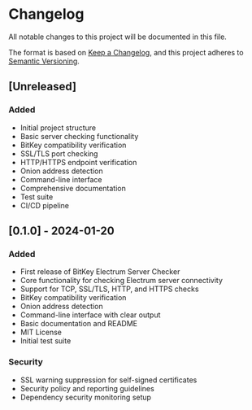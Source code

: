 # Changelog
All notable changes to this project will be documented in this file.

The format is based on [Keep a Changelog](https://keepachangelog.com/en/1.0.0/),
and this project adheres to [Semantic Versioning](https://semver.org/spec/v2.0.0.html).

## [Unreleased]

### Added
- Initial project structure
- Basic server checking functionality
- BitKey compatibility verification
- SSL/TLS port checking
- HTTP/HTTPS endpoint verification
- Onion address detection
- Command-line interface
- Comprehensive documentation
- Test suite
- CI/CD pipeline

## [0.1.0] - 2024-01-20

### Added
- First release of BitKey Electrum Server Checker
- Core functionality for checking Electrum server connectivity
- Support for TCP, SSL/TLS, HTTP, and HTTPS checks
- BitKey compatibility verification
- Onion address detection
- Command-line interface with clear output
- Basic documentation and README
- MIT License
- Initial test suite

### Security
- SSL warning suppression for self-signed certificates
- Security policy and reporting guidelines
- Dependency security monitoring setup
